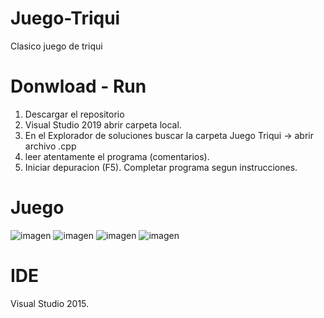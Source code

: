 # Juego-Triqui
Clasico juego de triqui

# Donwload - Run
1. Descargar el repositorio
2. Visual Studio 2019 abrir carpeta local.
3. En el Explorador de soluciones buscar la carpeta Juego Triqui -> abrir archivo .cpp 
4. leer atentamente el programa (comentarios).
5. Iniciar depuracion (F5). Completar programa segun instrucciones.

# Juego
![imagen](https://user-images.githubusercontent.com/62624253/123475199-ae525300-d5c0-11eb-834a-1d44dabd9984.png)
![imagen](https://user-images.githubusercontent.com/62624253/123475240-bb6f4200-d5c0-11eb-98fe-81d4215d35f2.png)
![imagen](https://user-images.githubusercontent.com/62624253/123475278-c924c780-d5c0-11eb-82d3-fd97c28f1882.png)
![imagen](https://user-images.githubusercontent.com/62624253/123475334-dfcb1e80-d5c0-11eb-846a-84eb293c5aea.png)

# IDE
Visual Studio 2015.
